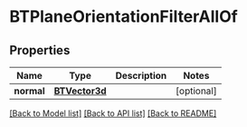 # BTPlaneOrientationFilterAllOf

## Properties
Name | Type | Description | Notes
------------ | ------------- | ------------- | -------------
**normal** | [**BTVector3d**](BTVector3d.md) |  | [optional] 

[[Back to Model list]](../README.md#documentation-for-models) [[Back to API list]](../README.md#documentation-for-api-endpoints) [[Back to README]](../README.md)


